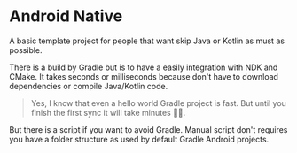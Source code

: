 # Android Native

A basic template project for people that want skip Java or Kotlin as must as possible.

There is a build by Gradle but is to have a easily integration with NDK and CMake. It takes seconds or milliseconds because don't have to download dependencies or compile Java/Kotlin code.

> Yes, I know that even a hello world Gradle project is fast. But until you finish the first sync it will take minutes 🙆‍♂️. 

But there is a script if you want to avoid Gradle. Manual script don't requires you have a folder structure as used by default Gradle Android projects.
